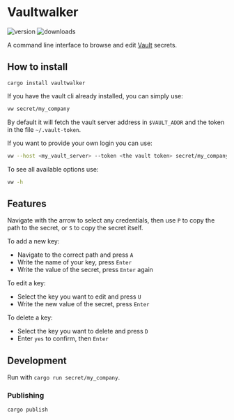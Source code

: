 # Vaultwalker

![version](https://img.shields.io/crates/v/vaultwalker) ![downloads](https://img.shields.io/crates/d/vaultwalker)

A command line interface to browse and edit [Vault](https://www.vaultproject.io/) secrets.

## How to install

`cargo install vaultwalker`

If you have the vault cli already installed, you can simply use:
```sh
vw secret/my_company
```

By default it will fetch the vault server address in `$VAULT_ADDR` and the token in the file `~/.vault-token`.

If you want to provide your own login you can use:
```sh
vw --host <my_vault_server> --token <the vault token> secret/my_company
```

To see all available options use:
```sh
vw -h
```

## Features

Navigate with the arrow to select any credentials, then use `P` to copy the path to the secret, or `S` to copy the secret itself.

To add a new key:
- Navigate to the correct path and press `A`
- Write the name of your key, press `Enter`
- Write the value of the secret, press `Enter` again

To edit a key:
- Select the key you want to edit and press `U`
- Write the new value of the secret, press `Enter`

To delete a key:
- Select the key you want to delete and press `D`
- Enter `yes` to confirm, then `Enter`

## Development

Run with `cargo run secret/my_company`.

### Publishing

`cargo publish`
